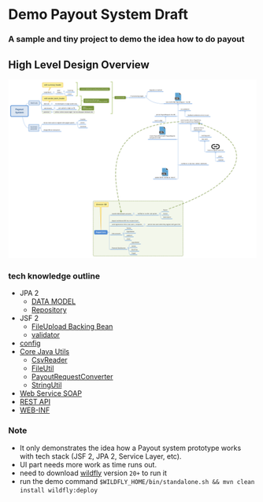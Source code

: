 Demo Payout System Draft
===============================
### A sample and tiny project to demo the idea how to do payout 

## High Level Design Overview
![Overview](overview.svg)

### tech knowledge outline
- JPA 2
    - [DATA MODEL](src/main/java/technology/touchmars/model)
    - [Repository](src/main/java/technology/touchmars/repository)  
- JSF 2
    - [FileUpload Backing Bean](src/main/java/technology/touchmars/jsf/FileUploadBean.java)
    - [validator](src/main/java/technology/touchmars/validator)
- [config](src/main/java/technology/touchmars/config)  
- [Core Java Utils](src/main/java/technology/touchmars/util) 
    - [CsvReader](src/main/java/technology/touchmars/util/CsvReader.java)
    - [FileUtil](src/main/java/technology/touchmars/util/FileUtil.java)
    - [PayoutRequestConverter](src/main/java/technology/touchmars/util/PayoutRequestConverter.java)
    - [StringUtil](src/main/java/technology/touchmars/util/StringUtil.java) 
- [Web Service SOAP](src/main/java/technology/touchmars/webservice)
- [REST API](src/main/java/technology/touchmars/api/RestSample.java) 
- [WEB-INF](src/main/webapp/WEB-INF)



### Note
- It only demonstrates the idea how a Payout system prototype works with tech stack (JSF 2, JPA 2, Service Layer, etc). 
- UI part needs more work as time runs out.
- need to download [wildfly](https://www.wildfly.org/downloads/) version `20+` to run it
- run the demo command `$WILDFLY_HOME/bin/standalone.sh && mvn clean install wildfly:deploy`
